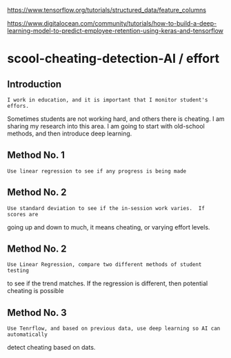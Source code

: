 https://www.tensorflow.org/tutorials/structured_data/feature_columns

https://www.digitalocean.com/community/tutorials/how-to-build-a-deep-learning-model-to-predict-employee-retention-using-keras-and-tensorflow

# scool-cheating-detection-AI / effort
  
## Introduction

    I work in education, and it is important that I monitor student's effors.
Sometimes students are not working hard, and others there is cheating.  I am
sharing my research into this area.  I am going to start with old-school methods,
and then introduce deep learning.

## Method No. 1

    Use linear regression to see if any progress is being made
    
## Method No. 2

    Use standard deviation to see if the in-session work varies.  If scores are 
going up and down to much, it means cheating, or varying effort levels.


## Method No. 2

    Use Linear Regression, compare two different methods of student testing
to see if the trend matches.  If the regression is different, then potential
cheating is possible

## Method No. 3

    Use Tenrflow, and based on previous data, use deep learning so AI can automatically
detect cheating based on dats.

 
